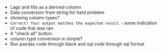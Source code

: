 * Lags and fills as a derived column
* Date conversion from string for hard problem
* showing column types?
* `Correct! Your output matches the expected result.`- some indication of code that was ran
* A "check all" button.
* column type conversion in simple?
* Run pandas code through black and sql code through sql format